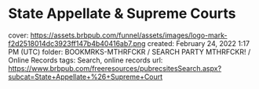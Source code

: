 # State Appellate & Supreme Courts

cover: https://assets.brbpub.com/funnel/assets/images/logo-mark-f2d2518014dc3923ff147b4b40416ab7.png
created: February 24, 2022 1:17 PM (UTC)
folder: BOOKMRKS-MTHRFCKR / SEARCH PARTY MTHRFCKR! / Online Records
tags: Search, online records
url: https://www.brbpub.com/freeresources/pubrecsitesSearch.aspx?subcat=State+Appellate+%26+Supreme+Court
